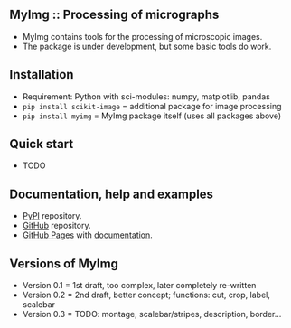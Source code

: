 MyImg :: Processing of micrographs
----------------------------------

* MyImg contains tools for the processing of microscopic images.
* The package is under development, but some basic tools do work.

Installation
------------
* Requirement: Python with sci-modules: numpy, matplotlib, pandas
* `pip install scikit-image` = additional package for image processing 
* `pip install myimg` = MyImg package itself (uses all packages above)

Quick start
-----------

* TODO

Documentation, help and examples
--------------------------------

* [PyPI](https://pypi.org/project/myimg) repository.
* [GitHub](https://github.com/mirekslouf/myimg) repository.
* [GitHub Pages](https://mirekslouf.github.io/myimg)
  with [documentation](https://mirekslouf.github.io/myimg/docs). 

Versions of MyImg
-----------------

* Version 0.1 = 1st draft, too complex, later completely re-written 
* Version 0.2 = 2nd draft, better concept; functions: cut, crop, label, scalebar
* Version 0.3 = TODO: montage, scalebar/stripes, description, border...
